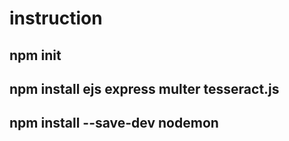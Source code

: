 
# instruction

## npm init

## npm install ejs express multer tesseract.js

## npm install --save-dev nodemon